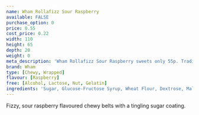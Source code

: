 ```yaml
---
name: Wham Rollafizz Sour Raspberry
available: FALSE
purchase_option: 0
price: 0.55
cost_price: 0.22
width: 110
height: 65
depth: 20
weight: 0
meta_description: 'Wham Rollafizz Sour Raspberry sweets only 55p. Traditional sweets and more at Humbugs Confectionery Store. Specialists in satisfying your sweet tooth!'
brand: Wham
type: [Chewy, Wrapped]
flavour: [Raspberry]
free: [Alcohol, Lactose, Nut, Gelatin]
ingredients: 'Sugar, Glucose-Fructose Syrup, Wheat Flour, Dextrose, Malic Acid, Palm Oil, Citric Acid, Fruit Concentrates, Asorbic Acid, Tocopherol-Rich Extract'
---
```

Fizzy, sour raspberry flavoured chewy belts with a tingling sugar coating.